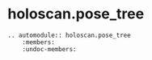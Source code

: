 # holoscan.pose_tree

```{eval-rst}
.. automodule:: holoscan.pose_tree
    :members:
    :undoc-members:
```
